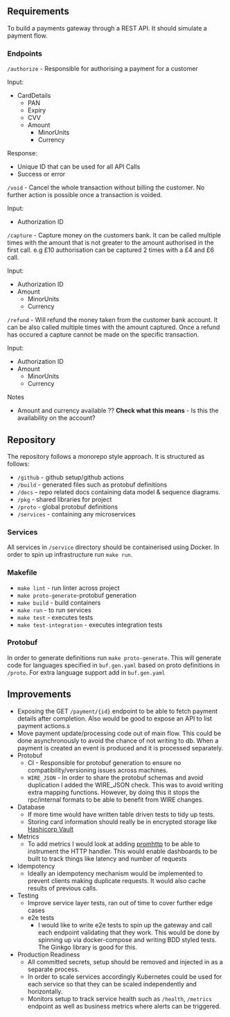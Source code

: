 ## Requirements

To build a payments gateway through a REST API. It should simulate a payment flow.

### Endpoints

`/authorize` - Responsible for authorising a payment for a customer

Input:

* CardDetails
    * PAN
    * Expiry
    * CVV
    * Amount
        * MinorUnits
        * Currency

Response:

* Unique ID that can be used for all API Calls
* Success or error

`/void` - Cancel the whole transaction without billing the customer. No further action is possible once a transaction is
voided.

Input:

* Authorization ID

`/capture` - Capture money on the customers bank. It can be called multiple times with the amount that is not greater to
the amount authorised in the first call. e.g £10 authorisation can be captured 2 times with a £4 and £6 call.

Input:

* Authorization ID
* Amount
    * MinorUnits
    * Currency

`/refund` - Will refund the money taken from the customer bank account. It can be also called multiple times with the
amount captured. Once a refund has occured a capture cannot be made on the specific transaction.

Input:

* Authorization ID
* Amount
    * MinorUnits
    * Currency

Notes

* Amount and currency available ?? **Check what this means** - Is this the availability on the account?


## Repository
The repository follows a monorepo style approach.
It is structured as follows:

* `/github` - github setup/github actions
* `/build` - generated files such as protobuf definitions
* `/docs` - repo related docs containing data model & sequence diagrams.
* `/pkg` - shared libraries for project
* `/proto` - global protobuf definitions
* `/services` - containing any microservices

### Services
All services in `/service` directory should be containerised using Docker.
In order to spin up infrastructure run `make run`.

### Makefile
* `make lint` - run linter across project
* `make proto-generate`-protobuf generation
* `make build` - build containers
* `make run` - to run services
* `make test` - executes tests
* `make test-integration` - executes integration tests

### Protobuf
In order to generate definitions run `make proto-generate`. This will
generate code for languages specified in `buf.gen.yaml` based on
proto definitions in `/proto`. For extra language support
add in `buf.gen.yaml`


## Improvements
* Exposing the GET `/payment/{id}` endpoint to be able to fetch payment details after completion. Also would be good to expose an API to list payment actions.s 
* Move payment update/processing code out of main flow. This could be done asynchronously to avoid the chance of not
  writing to db. When a payment is created an event is produced and it is processed separately.
* Protobuf
    * CI - Responsible for protobuf generation to ensure no compatibility/versioning issues across machines.
    * `WIRE_JSON` - In order to share the protobuf schemas and avoid duplication I added the WIRE_JSON check. This was
      to avoid writing extra mapping functions. However, by doing this it stops the rpc/internal formats to be able to
      benefit from WIRE changes.
* Database
    * If more time would have written table driven tests to tidy up tests.
    * Storing card information should really be in encrypted storage
      like [Hashicorp Vault](https://www.vaultproject.io/)
* Metrics
    * To add metrics I would look at adding [promhttp](https://github.com/prometheus/client_golang/tree/master/prometheus/promhttp) to be able to instrument the HTTP handler. This would enable
      dashboards to be built to track things like latency and number of requests
* Idempotency
    * Ideally an idempotency mechanism would be implemented to prevent clients making duplicate requests. It would also
      cache results of previous calls.
* Testing
  * Improve service layer tests, ran out of time to cover further edge cases
  * e2e tests
    * I would like to write e2e tests to spin up the gateway and call each endpoint validating that they work. This would be done by spinning up via docker-compose and writing BDD styled tests. The Ginkgo library is good for this.
* Production Readiness
  * All committed secrets, setup should be removed and injected in as a separate process.
  * In order to scale services accordingly Kubernetes could be used for each service
    so that they can be scaled independently and horizontally.
  * Monitors setup to track service health such as `/health`, `/metrics` endpoint as well
    as business metrics where alerts can be triggered.

